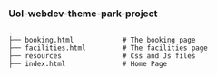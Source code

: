### Uol-webdev-theme-park-project
    .
    ├── booking.html            # The booking page
    ├── facilities.html         # The facilities page
    ├── resources               # Css and Js files
    ├── index.html              # Home Page
